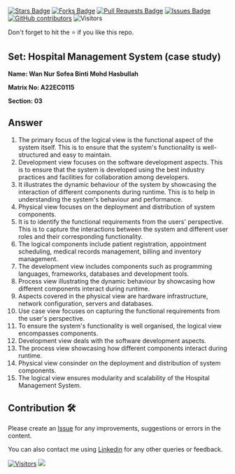 <a href="https://github.com/drshahizan/learn-php/stargazers"><img src="https://img.shields.io/github/stars/drshahizan/learn-php" alt="Stars Badge"/></a>
<a href="https://github.com/drshahizan/learn-php/network/members"><img src="https://img.shields.io/github/forks/drshahizan/learn-php" alt="Forks Badge"/></a>
<a href="https://github.com/drshahizan/learn-php/pulls"><img src="https://img.shields.io/github/issues-pr/drshahizan/learn-php" alt="Pull Requests Badge"/></a>
<a href="https://github.com/drshahizan/learn-php/issues"><img src="https://img.shields.io/github/issues/drshahizan/learn-php" alt="Issues Badge"/></a>
<a href="https://github.com/drshahizan/learn-php/graphs/contributors"><img alt="GitHub contributors" src="https://img.shields.io/github/contributors/drshahizan/learn-php?color=2b9348"></a>
![Visitors](https://api.visitorbadge.io/api/visitors?path=https%3A%2F%2Fgithub.com%2Fdrshahizan%2Fsoftware-engineering&labelColor=%23d9e3f0&countColor=%23697689&style=flat)

Don't forget to hit the :star: if you like this repo.

## Set: Hospital Management System (case study)

**Name: Wan Nur Sofea Binti Mohd Hasbullah**

**Matrix No: A22EC0115**

**Section: 03**

## Answer

1. The primary focus of the logical view is the functional aspect of the system itself. This is to ensure that the system's functionality is well-structured and easy to maintain.
2. Development view focuses on the software development aspects. This is to ensure that the system is developed using the best industry practices and facilities for collaboration among developers.
3. It illustrates the dynamic behaviour of the system by showcasing the interaction of different components during runtime. This is to help in understanding the system's behaviour and performance.
4. Physical view focuses on the deployment and distribution of system components.
5. It is to identify the functional requirements from the users' perspective. This is to capture the interactions between the system and different user roles and their corresponding functionality.
6. The logical components include patient registration, appointment scheduling, medical records management, billing and inventory management.
7. The development view includes components such as programming languages, frameworks, databases and development tools.
8. Process view illustrating the dynamic behaviour by showcasing how different components interact during runtime.
9. Aspects covered in the physical view are hardware infrastructure, network configuration, servers and databases.
10. Use case view focuses on capturing the functional requirements from the user's perspective.
11. To ensure the system's functionality is well organised, the logical view encompasses components.
12. Development view deals with the software development aspects.
13. The process view showcasing how different components interact during runtime.
14. Physical view consinder on the deployment and distribution of system components.
15. The logical view ensures modularity and scalability of the Hospital Management System.

## Contribution 🛠️
Please create an [Issue](https://github.com/drshahizan/learn-php/issues) for any improvements, suggestions or errors in the content.

You can also contact me using [Linkedin](https://www.linkedin.com/in/drshahizan/) for any other queries or feedback.

[![Visitors](https://api.visitorbadge.io/api/visitors?path=https%3A%2F%2Fgithub.com%2Fdrshahizan&labelColor=%23697689&countColor=%23555555&style=plastic)](https://visitorbadge.io/status?path=https%3A%2F%2Fgithub.com%2Fdrshahizan)
![](https://hit.yhype.me/github/profile?user_id=81284918)

